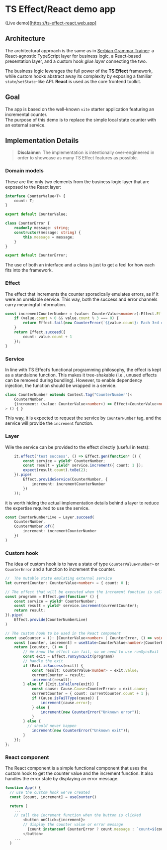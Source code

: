 # TS Effect/React demo app

(Live demo)[https://ts-effect-react.web.app]

## Architecture

The architectural approach is the same as in [Serbian Grammar Trainer](https://github.com/s4ysolutions/srpska-gramatika): a React-agnostic TypeScript layer for business logic, a React-based presentation layer, and a custom hook *glue layer* connecting the two.

The business logic leverages the full power of the **TS Effect** framework, while custom hooks abstract away its complexity by exposing a familiar `state`/`setState`-like API. **React** is used as the core frontend toolkit.

## Goal

The app is based on the well-known `vite` starter application featuring an incremental counter.  
The purpose of this demo is to replace the simple local state counter with an external service.

## Implementation Details

> **Disclaimer:** The implementation is intentionally over-engineered in order to showcase as many TS Effect features as possible.


### Domain models

These are the only two elements from the business logic layer that are exposed to the React layer:

```typescript
interface CounterValue<T> {
    count: T;
}

export default CounterValue;
```

```typescript
class CounterError {
    readonly message: string;
    constructor(message: string) {
        this.message = message;
    }
}

export default CounterError;
```

The use of both an interface and a class is just to get a feel for how each fits into the framework.

###  Effect

The effect that increments the counter sporadically emulates errors, as if it were an unreliable service. This way, both the success and error channels carry meaningful information.


```typescript
const incrementCounterNumber = (value: CounterValue<number>):Effect.Effect<CounterValue<number>, CounterError> => {
    if (value.count > 0 && value.count % 3 === 0) {
        return Effect.fail(new CounterError(`${value.count}: Each 3rd click is an error`));
    }
    return Effect.succeed({
        count: value.count + 1
    });
}
```

### Service

In line with TS Effect’s functional programming philosophy, the effect is kept as a standalone function. This makes it tree-shakable (i.e., unused effects can be removed during bundling). However, to enable dependency injection, the function should be wrapped in a service.

```typescript
class CounterNumber extends Context.Tag("CounterNumber")<
    CounterNumber,
    {increment: (value: CounterValue<number>) => Effect<CounterValue<number>, CounterError>}
> () { }
```

This way, it is expected to request the service by `CounterNumber` tag, and the service will provide the `increment` function. 

### Layer

Wile the service can be provided to the effect directly (useful in tests):

```typescript
    it.effect('test success', () => Effect.gen(function* () {
        const service = yield* CounterNumber;
        const result = yield* service.increment({ count: 1 });
        expect(result.count).toBe(2);
    }).pipe(
        Effect.provideService(CounterNumber, {
            increment: incrementCounterNumber
        })
    ));
```

it is worth hiding the actual implementation details behind a layer to reduce the expertise required to use the service.

```typescript
const CounterNumberLive = Layer.succeed(
    CounterNumber,
    CounterNumber.of({
        increment: incrementCounterNumber
    })
)
```

### Custom hook

The idea of custom hook is to have a state of type `CounterValue<number>` or `CounterError` and a function to increment the counter.

```typescript
//  The mutable state emulating external service
let currentCounter: CounterValue<number> = { count: 0 };

// The effect that will be executed when the increment function is called
const programm = Effect.gen(function* () {
    const service = yield* CounterNumber;
    const result = yield* service.increment(currentCounter);
    return result;
}).pipe(
    Effect.provide(CounterNumberLive)
)

// The custom hook to be used in the React component
const useCounter = (): [CounterValue<number> | CounterError, () => void] => {
    const [counter, increment] = useState<CounterValue<number>|CounterError>(currentCounter);
    return [counter, () => {
        // We know the effect can fail, so we need to use runSyncExit
        const exit = Effect.runSyncExit(programm)
        // handle the exit
        if (Exit.isSuccess(exit)) {
            const result: CounterValue<number> = exit.value;
            currentCounter = result;
            increment(result);
        } else if (Exit.isFailure(exit)) {
            const cause: Cause.Cause<CounterError> = exit.cause;
            currentCounter = { count: currentCounter.count + 1 };
            if (Cause.isFailType(cause)) {
                increment(cause.error);
            } else {
                increment(new CounterError("Unknown error"));
            }
        } else {
          // should never happen
            increment(new CounterError("Unknown exit"));
        }
    }];
};
```

### React component

The React component is a simple functional component that uses the custom hook to get the counter value and the increment function. It also handles the error state by displaying an error message.

```typescript
function App() {
  // use the custom hook we've created
  const [count, increment] = useCounter()

  return (
    ...
    // call the increment function when the button is clicked
        <button onClick={increment}>
        // display the counter value or error message
          {count instanceof CounterError ? count.message : `count=${count.count}`}
        </button>
    ...
  )
```